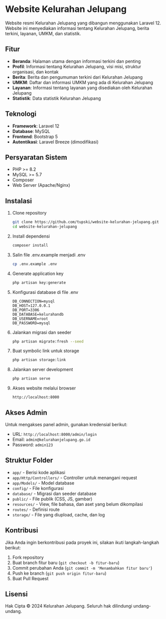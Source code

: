 # Website Kelurahan Jelupang

Website resmi Kelurahan Jelupang yang dibangun menggunakan Laravel 12. Website ini menyediakan informasi tentang Kelurahan Jelupang, berita terkini, layanan, UMKM, dan statistik.

## Fitur

- **Beranda**: Halaman utama dengan informasi terkini dan penting
- **Profil**: Informasi tentang Kelurahan Jelupang, visi misi, struktur organisasi, dan kontak
- **Berita**: Berita dan pengumuman terkini dari Kelurahan Jelupang
- **UMKM**: Daftar dan informasi UMKM yang ada di Kelurahan Jelupang
- **Layanan**: Informasi tentang layanan yang disediakan oleh Kelurahan Jelupang
- **Statistik**: Data statistik Kelurahan Jelupang

## Teknologi

- **Framework**: Laravel 12
- **Database**: MySQL
- **Frontend**: Bootstrap 5
- **Autentikasi**: Laravel Breeze (dimodifikasi)

## Persyaratan Sistem

- PHP >= 8.2
- MySQL >= 5.7
- Composer
- Web Server (Apache/Nginx)

## Instalasi

1. Clone repository
   ```bash
   git clone https://github.com/tupski/website-kelurahan-jelupang.git
   cd website-kelurahan-jelupang
   ```

2. Install dependensi
   ```bash
   composer install
   ```

3. Salin file .env.example menjadi .env
   ```bash
   cp .env.example .env
   ```

4. Generate application key
   ```bash
   php artisan key:generate
   ```

5. Konfigurasi database di file .env
   ```
   DB_CONNECTION=mysql
   DB_HOST=127.0.0.1
   DB_PORT=3306
   DB_DATABASE=kelurahandb
   DB_USERNAME=root
   DB_PASSWORD=mysql
   ```

6. Jalankan migrasi dan seeder
   ```bash
   php artisan migrate:fresh --seed
   ```

7. Buat symbolic link untuk storage
   ```bash
   php artisan storage:link
   ```

8. Jalankan server development
   ```bash
   php artisan serve
   ```

9. Akses website melalui browser
   ```
   http://localhost:8000
   ```

## Akses Admin

Untuk mengakses panel admin, gunakan kredensial berikut:

- URL: `http://localhost:8000/admin/login`
- Email: `admin@kelurahanjelupang.go.id`
- Password: `admin123`

## Struktur Folder

- `app/` - Berisi kode aplikasi
- `app/Http/Controllers/` - Controller untuk menangani request
- `app/Models/` - Model database
- `config/` - File konfigurasi
- `database/` - Migrasi dan seeder database
- `public/` - File publik (CSS, JS, gambar)
- `resources/` - View, file bahasa, dan aset yang belum dikompilasi
- `routes/` - Definisi route
- `storage/` - File yang diupload, cache, dan log

## Kontribusi

Jika Anda ingin berkontribusi pada proyek ini, silakan ikuti langkah-langkah berikut:

1. Fork repository
2. Buat branch fitur baru (`git checkout -b fitur-baru`)
3. Commit perubahan Anda (`git commit -m 'Menambahkan fitur baru'`)
4. Push ke branch (`git push origin fitur-baru`)
5. Buat Pull Request

## Lisensi

Hak Cipta © 2024 Kelurahan Jelupang. Seluruh hak dilindungi undang-undang.
